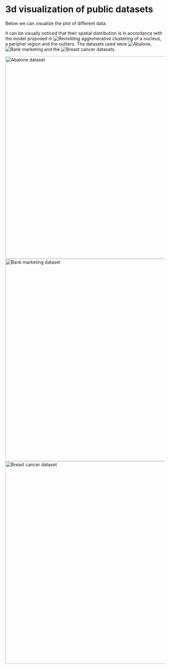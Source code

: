 # 3d visualization of public datasets

Below we can visualize the plot of different data.

It can be visually noticed that their spatial distribution is in accordance with the model proposed in ![Revisitting agglomerative clustering](https://arxiv.org/abs/2005.07995) of a nucleus, a periphel region and the outliers. The datasets used were ![Abalone](https://archive.ics.uci.edu/ml/datasets/abalone), ![Bank marketing](https://archive.ics.uci.edu/ml/datasets/Bank+Marketing) and the ![Breast cancer](https://archive.ics.uci.edu/ml/datasets/Breast+Cancer+Wisconsin+(Diagnostic)) datasets.

<a href="https://archive.ics.uci.edu/ml/datasets/abalone">
<img src="https://github.com/ericktokuda/hieclust/raw/master/animations/abalone_055.gif" title="Abalone dataset" width="640">
</a>

<a href="https://archive.ics.uci.edu/ml/datasets/Bank+Marketing">
<img src="https://github.com/ericktokuda/hieclust/raw/master/animations/bank_marketing_430.gif" title="Bank marketing dataset" width="640">
</a>

<a href="https://archive.ics.uci.edu/ml/datasets/Breast+Cancer+Wisconsin+(Diagnostic)">
<img src="https://github.com/ericktokuda/hieclust/raw/master/animations/cancer_555.gif" title="Breast cancer dataset" width="640">
</a>

